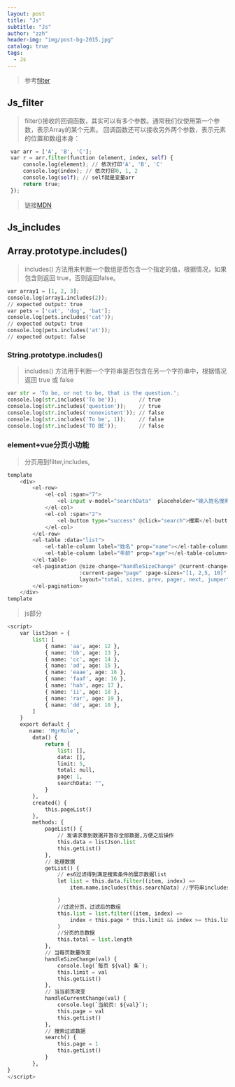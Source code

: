 ```yaml
---
layout: post
title: "Js"
subtitle: "Js"
author: "zzh"
header-img: "img/post-bg-2015.jpg"
catalog: true
tags:
  - Js
---
```





> 参考[filter](https://www.cnblogs.com/cjx-work/p/8052865.html)
## Js_filter
>  filter()接收的回调函数，其实可以有多个参数。通常我们仅使用第一个参数，表示Array的某个元素。
回调函数还可以接收另外两个参数，表示元素的位置和数组本身：
```py
 var arr = ['A', 'B', 'C'];
 var r = arr.filter(function (element, index, self) {
     console.log(element); // 依次打印'A', 'B', 'C'
     console.log(index); // 依次打印0, 1, 2
     console.log(self); // self就是变量arr
     return true;
 });
```
> 链接[MDN]( https://developer.mozilla.org/zh-CN/search?q=includes&topic=apps&topic=html&topic=css&topic=js&topic=api&topic=canvas&topic=svg&topic=webgl&topic=mobile&topic=webdev&topic=http&topic=webext&topic=standards)
## Js_includes
## Array.prototype.includes()
> includes() 方法用来判断一个数组是否包含一个指定的值，根据情况，如果包含则返回 true，否则返回false。
```py
var array1 = [1, 2, 3];
console.log(array1.includes(2));
// expected output: true
var pets = ['cat', 'dog', 'bat'];
console.log(pets.includes('cat'));
// expected output: true
console.log(pets.includes('at'));
// expected output: false
```
### String.prototype.includes()
> includes() 方法用于判断一个字符串是否包含在另一个字符串中，根据情况返回 true 或 false
```py
var str = 'To be, or not to be, that is the question.';
console.log(str.includes('To be'));       // true
console.log(str.includes('question'));    // true
console.log(str.includes('nonexistent')); // false
console.log(str.includes('To be', 1));    // false
console.log(str.includes('TO BE'));       // false
```
### element+vue分页小功能
> 分页用到filter,includes,

```py
template
    <div>
        <el-row>
            <el-col :span="7">
                <el-input v-model="searchData"  placeholder="输入姓名搜索"></el-input>
            </el-col>
            <el-col :span="2">
                <el-button type="success" @click="search">搜索</el-button>
            </el-col>
        </el-row>
        <el-table :data="list">
            <el-table-column label="姓名" prop="name"></el-table-column>
            <el-table-column label="年龄" prop="age"></el-table-column>
        </el-table>
        <el-pagination @size-change="handleSizeChange" @current-change="handleCurrentChange"
                       :current-page="page" :page-sizes="[1, 2,5, 10]" :page-size="limit"
                       layout="total, sizes, prev, pager, next, jumper" :total="total">
        </el-pagination>
    </div>
template
```
> js部分
```py
<script>
    var listJson = {
        list: [
            { name: 'aa', age: 12 },
            { name: 'bb', age: 13 },
            { name: 'cc', age: 14 },
            { name: 'ad', age: 15 },
            { name: 'eaae', age: 16 },
            { name: 'faaf', age: 16 },
            { name: 'hah', age: 17 },
            { name: 'ii', age: 18 },
            { name: 'rar', age: 19 },
            { name: 'dd', age: 10 },
        ]
    }
    export default {
       name: 'MgrRole',
        data() {
            return {
                list: [],
                data: [],
                limit: 5,
                total: null,
                page: 1,
                searchData: "",
            }
        },
        created() {
            this.pageList()
        },
        methods: {
            pageList() {
                // 发请求拿到数据并暂存全部数据,方便之后操作
                this.data = listJson.list
                this.getList()
            },
            // 处理数据
            getList() {
                // es6过滤得到满足搜索条件的展示数据list
                let list = this.data.filter((item, index) =>
                    item.name.includes(this.searchData) //字符串includes返回true

                )
                //过滤分页，过滤后的数组
                this.list = list.filter((item, index) =>
                    index < this.page * this.limit && index >= this.limit * (this.page - 1)
                )
                //分页的总数据
                this.total = list.length
            },
            // 当每页数量改变
            handleSizeChange(val) {
                console.log(`每页 ${val} 条`);
                this.limit = val
                this.getList()
            },
            // 当当前页改变
            handleCurrentChange(val) {
                console.log(`当前页: ${val}`);
                this.page = val
                this.getList()
            },
            // 搜索过滤数据
            search() {
                this.page = 1
                this.getList()
            }
        },
}
</script>
```



